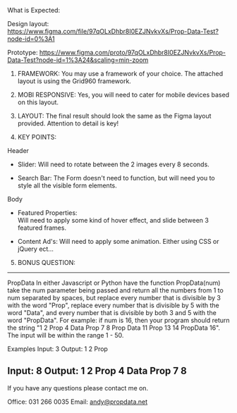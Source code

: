 What is Expected:

Design layout: 
https://www.figma.com/file/97qOLxDhbr8I0EZJNvkvXs/Prop-Data-Test?node-id=0%3A1

Prototype: 
https://www.figma.com/proto/97qOLxDhbr8I0EZJNvkvXs/Prop-Data-Test?node-id=1%3A24&scaling=min-zoom


1. FRAMEWORK:
You may use a framework of your choice. The attached layout is using the Grid960 framework.

2. MOBI RESPONSIVE:
Yes, you will need to cater for mobile devices based on this layout.

3. LAYOUT: The final result should look the same as the Figma layout provided. Attention to detail is key!

4. KEY POINTS:

Header
 - Slider: 
	Will need to rotate between the 2 images every 8 seconds.

 - Search Bar:
 	The Form doesn't need to function, but will need you to style all the visible form elements.

Body
 - Featured Properties:  
	Will need to apply some kind of hover effect, and slide between 3 featured frames.

 - Content Ad's: 
	Will need to apply some animation. Either using CSS or jQuery ect...


5. BONUS QUESTION:
-------------------------------
PropData
In either Javascript or Python have the function PropData(num) take the num parameter being passed and return all the numbers from 1 to num separated by spaces, but replace every number that is divisible by 3 with the word "Prop", replace every number that is divisible by 5 with the word "Data", and every number that is divisible by both 3 and 5 with the word "PropData". 
For example: if num is 16, then your program should return the string "1 2 Prop 4 Data Prop 7 8 Prop Data 11 Prop 13 14 PropData 16". The input will be within the range 1 - 50.

Examples
Input: 3
Output: 1 2 Prop

Input: 8
Output: 1 2 Prop 4 Data Prop 7 8
-------------------------------



If you have any questions please contact me on.

Office: 031 266 0035 
Email: andy@propdata.net

